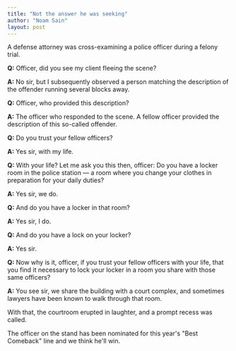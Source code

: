 ```yaml
---
title: "Not the answer he was seeking"
author: "Noam Sain"
layout: post
---
```


A defense attorney was cross-examining a police officer during a felony trial.

**Q:** Officer, did you see my client fleeing the scene?

**A:** No sir, but I subsequently observed a person matching the description of the offender running several blocks away.

**Q:** Officer, who provided this description?

**A:** The officer who responded to the scene. A fellow officer provided the description of this so-called offender.

**Q:** Do you trust your fellow officers?

**A:** Yes sir, with my life.

**Q:** With your life? Let me ask you this then, officer: Do you have a locker room in the police station — a room where you change your clothes in preparation for your daily duties?

**A:** Yes sir, we do.

**Q:** And do you have a locker in that room?

**A:** Yes sir, I do.

**Q:** And do you have a lock on your locker?

**A:** Yes sir.

**Q:** Now why is it, officer, if you trust your fellow officers with your life, that you find it necessary to lock your locker in a room you share with those same officers?

**A:** You see sir, we share the building with a court complex, and sometimes lawyers have been known to walk through that room.

With that, the courtroom erupted in laughter, and a prompt recess was called.

The officer on the stand has been nominated for this year's "Best Comeback" line and we think he'll win.
